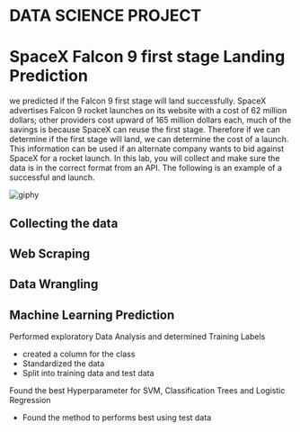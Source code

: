 # DATA SCIENCE PROJECT
# SpaceX Falcon 9 first stage Landing Prediction

<p>
we predicted if the Falcon 9 first stage will land successfully. SpaceX advertises Falcon 9 rocket launches on its website with a cost of 62 million dollars; other providers cost upward of 165 million dollars each, much of the savings is because SpaceX can reuse the first stage. Therefore if we can determine if the first stage will land, we can determine the cost of a launch. This information can be used if an alternate company wants to bid against SpaceX for a rocket launch. In this lab, you will collect and make sure the data is in the correct format from an API. The following is an example of a successful and launch.
</p>

![giphy](https://user-images.githubusercontent.com/53977573/173599312-49e7ca1d-6f3b-427c-bc19-10d9a490f5b6.gif)

## Collecting the data
## Web Scraping
## Data Wrangling
## Machine Learning Prediction
<p>
Performed  exploratory Data Analysis and determined Training Labels
</p>
<ul>
<li> created a column for the class</li>
<li> Standardized the data</li>
<li> Split into training data and test data</li>
</ul>
<p>
Found the best Hyperparameter for SVM, Classification Trees and Logistic Regression
</p>
<ul>
<li>Found the method to performs best using test data</li>
</ul>
